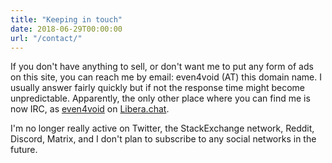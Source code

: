 ```yaml
---
title: "Keeping in touch"
date: 2018-06-29T00:00:00
url: "/contact/"
---
```


If you don't have anything to sell, or don't want me to put any form of ads on this site, you can reach me by email: even4void (AT) this domain name. I usually answer fairly quickly but if not the response time might become unpredictable. Apparently, the only other place where you can find me is now IRC, as [even4void](irc://irc.libera.chat/even4void,isnick) on [Libera.chat](https://libera.chat/).

I'm no longer really active on Twitter, the StackExchange network, Reddit, Discord, Matrix, and I don't plan to subscribe to any social networks in the future.
